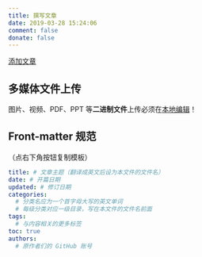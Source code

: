 ```yaml
---
title: 撰写文章
date: 2019-03-28 15:24:06
comment: false
donate: false
---
```


<a class="button is-link is-rounded" target="_blank" href="https://github.com/FreeCodeCamp-Chengdu/Wiki/new/master/_posts/">添加文章</a>

## 多媒体文件上传

图片、视频、PDF、PPT 等**二进制文件**上传必须在[本地编辑][1]！

## Front-matter 规范

（点右下角按钮复制模板）

```yaml
title: # 文章主题（翻译成英文后设为本文件的文件名）
date: # 开篇日期
updated: # 修订日期
categories:
  # 分类名应为一个首字母大写的英文单词
  # 每级分类对应一级目录，写在本文件的文件名前面
tags:
  # 与内容相关的更多标签
toc: true
authors:
  # 原作者们的 GitHub 账号
```

[1]: https://github.com/FreeCodeCamp-Chengdu/Wiki#readme
